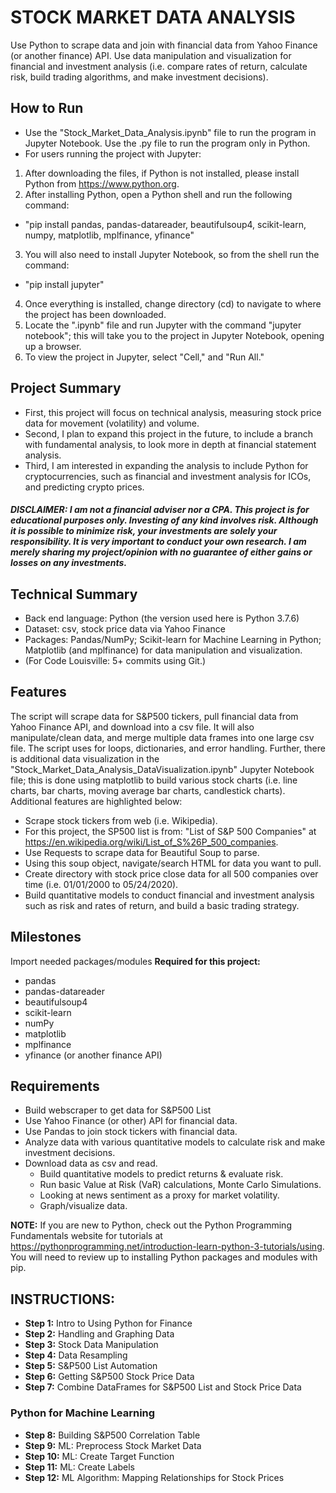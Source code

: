 # STOCK MARKET DATA ANALYSIS
Use Python to scrape data and join with financial data from Yahoo Finance (or another finance) API. Use data manipulation and visualization for financial and investment analysis (i.e. compare rates of return, calculate risk, build trading algorithms, and make investment decisions).  

## How to Run
* Use the "Stock_Market_Data_Analysis.ipynb" file to run the program in Jupyter Notebook. Use the .py file to run the program only in Python.
* For users running the project with Jupyter:
1) After downloading the files, if Python is not installed, please install Python from https://www.python.org.
2) After installing Python, open a Python shell and run the following command:
 * "pip install pandas, pandas-datareader, beautifulsoup4, scikit-learn, numpy, matplotlib, mplfinance, yfinance"
3) You will also need to install Jupyter Notebook, so from the shell run the command:
 * "pip install jupyter"
4) Once everything is installed, change directory (cd) to navigate to where the project has been downloaded. 
5) Locate the ".ipynb" file and run Jupyter with the command "jupyter notebook"; this will take you to the project in Jupyter Notebook, opening up a browser.
6) To view the project in Jupyter, select "Cell," and "Run All."

## Project Summary 
* First, this project will focus on technical analysis, measuring stock price data for movement (volatility) and volume.
* Second, I plan to expand this project in the future, to include a branch with fundamental analysis, to look more in depth at financial statement analysis.
* Third, I am interested in expanding the analysis to include Python for cryptocurrencies, such as financial and investment analysis for ICOs, and predicting crypto prices. 

##### <b>DISCLAIMER:</b> I am not a financial adviser nor a CPA. This project is for educational purposes only. Investing of any kind involves risk. Although it is possible to minimize risk, your investments are solely your responsibility. It is very important to conduct your own research. I am merely sharing my project/opinion with no guarantee of either gains or losses on any investments.

## Technical Summary
* Back end language: Python (the version used here is Python 3.7.6)
* Dataset: csv, stock price data via Yahoo Finance
* Packages: Pandas/NumPy; Scikit-learn for Machine Learning in Python; Matplotlib (and mplfinance) for data manipulation and visualization.
* (For Code Louisville: 5+ commits using Git.)

## Features
The script will scrape data for S&P500 tickers, pull financial data from Yahoo Finance API, and download into a csv file. It will also manipulate/clean data, and merge multiple data frames into one large csv file. The script uses for loops, dictionaries, and error handling. Further, there is additional data visualization in the "Stock_Market_Data_Analysis_DataVisualization.ipynb" Jupyter Notebook file; this is done using matplotlib to build various stock charts (i.e. line charts, bar charts, moving average bar charts, candlestick charts). Additional features are highlighted below:
* Scrape stock tickers from web (i.e. Wikipedia). 
* For this project, the SP500 list is from: "List of S&P 500 Companies" at https://en.wikipedia.org/wiki/List_of_S%26P_500_companies.
* Use Requests to scrape data for Beautiful Soup to parse.
* Using this soup object, navigate/search HTML for data you want to pull. 
* Create directory with stock price close data for all 500 companies over time (i.e. 01/01/2000 to 05/24/2020). 
* Build quantitative models to conduct financial and investment analysis such as risk and rates of return, and build a basic trading strategy. 

## Milestones
Import needed packages/modules
<b>Required for this project:</b>
* pandas
* pandas-datareader
* beautifulsoup4
* scikit-learn
* numPy
* matplotlib
* mplfinance
* yfinance (or another finance API) 

## Requirements
* Build webscraper to get data for S&P500 List</b>
* Use Yahoo Finance (or other) API for financial data.
* Use Pandas to join stock tickers with financial data.
* Analyze data with various quantitative models to calculate risk and make investment decisions.
* Download data as csv and read. 
  * Build quantitative models to predict returns & evaluate risk. 
  * Run basic Value at Risk (VaR) calculations, Monte Carlo Simulations.
  * Looking at news sentiment as a proxy for market volatility.
  * Graph/visualize data.

<b> NOTE:</b> If you are new to Python, check out the Python Programming Fundamentals website for tutorials at https://pythonprogramming.net/introduction-learn-python-3-tutorials/using. You will need to review up to installing Python packages and modules with pip. 

## <b>INSTRUCTIONS:</b>
* <b>Step 1:</b> Intro to Using Python for Finance
* <b>Step 2:</b> Handling and Graphing Data
* <b>Step 3:</b> Stock Data Manipulation
* <b>Step 4:</b> Data Resampling
* <b>Step 5:</b> S&P500 List Automation
* <b>Step 6:</b> Getting S&P500 Stock Price Data
* <b>Step 7:</b> Combine DataFrames for S&P500 List and Stock Price Data
### Python for Machine Learning
* <b>Step 8:</b> Building S&P500 Correlation Table
* <b>Step 9:</b> ML: Preprocess Stock Market Data
* <b>Step 10:</b> ML: Create Target Function 
* <b>Step 11:</b> ML: Create Labels
* <b>Step 12:</b> ML Algorithm: Mapping Relationships for Stock Prices
